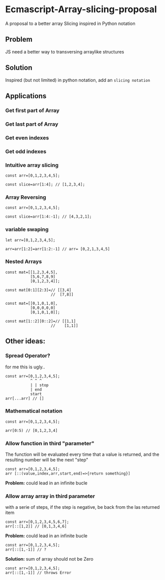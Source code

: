 # Ecmascript-Array-slicing-proposal
A proposal to a better array Slicing inspired in Python notation
## Problem
JS need a better way to transversing arraylike structures
## Solution
Inspired (but not limited) in python notation, add an `slicing notation`
## Applications

### Get first part of Array
### Get last part of Array
### Get even indexes
### Get odd indexes

### Intuitive array slicing
```
const arr=[0,1,2,3,4,5];

const slice=arr[1:4]; // [1,2,3,4];
```

### Array Reversing
```
const arr=[0,1,2,3,4,5];

const slice=arr[1:4:-1]; // [4,3,2,1];
```

### variable swaping

```
let arr=[0,1,2,3,4,5];

arr=arr[1:2]=arr[1:2:-1] // arr= [0,2,1,3,4,5]
```

### Nested Arrays

```
const mat=[[1,2,3,4,5],
           [5,6,7,8,9]
           [0,1,2,3,4]];

const mat[0:1][2:3]=// [[3,4]
                    //  [7,8]]
```

```
const mat=[[0,1,0,1,0],
           [0,0,0,0,0]
           [0,1,0,1,0]];

const mat[1::2][0::2]=// [[1,1]
                    //    [1,1]]
```
## Other ideas:

### Spread Operator?
for me this is ugly..
```
const arr=[0,1,2,3,4,5];
           ^ ^ ^
           | | stop
           | end
           start
arr[...arr] // []
```
### Mathematical notation
```
const arr=[0,1,2,3,4,5];

arr[0:5) // [0,1,2,3,4]
```
### Allow function in third "parameter"
The function will be evaluated every time that a value is returned, and the resulting number will be the next "step"
```
const arr=[0,1,2,3,4,5];
arr [::(value,index,arr,start,end)=>{return something}]
```
**Problem:** could lead in an infinite bucle

### Allow array array in third parameter
with a serie of steps, if the step is negative, be back from the las returned item

```
const arr=[0,1,2,3,4,5,6,7];
arr[::[1,2]] // [0,1,3,4,6]
```
**Problem:** could lead in an infinite bucle

```
const arr=[0,1,2,3,4,5];
arr[::[1,-1]] // ?
```
**Solution:** sum of array should not be Zero

```
const arr=[0,1,2,3,4,5];
arr[::[1,-1]] // throws Error
```
